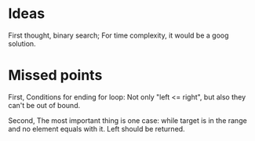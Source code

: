 # Ideas

First thought, binary search; For time complexity, it would be a goog solution.

# Missed points

First, Conditions for ending for loop: Not only "left <= right", but also they can't be out of bound. 

Second, The most important thing is one case: while target is in the range and no element equals with it. Left should be returned.
